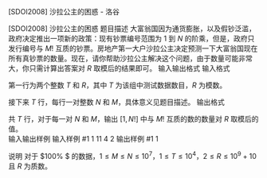 



[SDOI2008] 沙拉公主的困惑 - 洛谷














[SDOI2008] 沙拉公主的困惑
题目描述
大富翁国因为通货膨胀，以及假钞泛滥，政府决定推出一项新的政策：现有钞票编号范围为 $1$ 到 $N$ 的阶乘，但是，政府只发行编号与 $M!$ 互质的钞票。房地产第一大户沙拉公主决定预测一下大富翁国现在所有真钞票的数量。现在，请你帮助沙拉公主解决这个问题，由于数量可能非常大，你只需计算出答案对 $R$ 取模后的结果即可。 
输入输出格式
输入格式

第一行为两个整数 $T$ 和 $R$，其中 $T$ 为该组中测试数据数目，$R$ 为模数。

接下来 $T$ 行，每行一对整数 $N$ 和 $M$，具体意义见题目描述。 
输出格式

共 $T$ 行，对于每一对 $N$ 和 $M$，输出 $[1, N!]$ 中与 $M!$ 互质的数的数量对 $R$ 取模后的值。  
输入输出样例
输入样例 #1
1 11
4 2
输出样例 #1
1

说明
对于 $100\% $ 的数据，$1\leq M\leq N\leq 10^7$，$1\leq T\leq 10^4$，$2\leq R\leq 10^9+10$ 且 $R$ 为质数。






